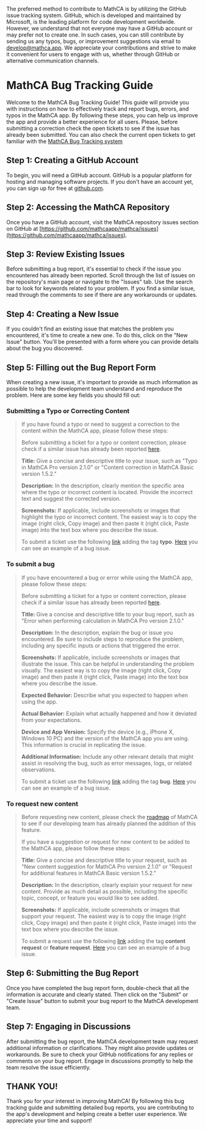 The preferred method to contribute to MathCA is by utilizing the GitHub issue tracking system. GitHub, which is developed and maintained by Microsoft, is the leading platform for code development worldwide. However, we understand that not everyone may have a GitHub account or may prefer not to create one. In such cases, you can still contribute by sending us any typos, bugs, or improvement suggestions via email to [develop@mathca.app](mailto:develop@mathca.app?subject=MathCA%20APP%20-%20Issue). We appreciate your contributions and strive to make it convenient for users to engage with us, whether through GitHub or alternative communication channels.


# MathCA Bug Tracking Guide
Welcome to the MathCA Bug Tracking Guide! This guide will provide you with instructions on how to effectively track and report bugs, errors, and typos in the MathCA app. By following these steps, you can help us improve the app and provide a better experience for all users. Please, before submitting a correction check the open tickets to see if the issue has already been submitted. You can also check the current open tickets to get familiar with the [MathCA Bug Tracking system](https://github.com/mathcaapp/mathca/issues)

## Step 1: Creating a GitHub Account

To begin, you will need a GitHub account. GitHub is a popular platform for hosting and managing software projects. If you don't have an account yet, you can sign up for free at [github.com](https://github.com/).

## Step 2: Accessing the MathCA Repository
Once you have a GitHub account, visit the MathCA repository issues section on GitHub at [https://github.com/mathcaapp/mathca/issues](https://github.com/mathcaapp/mathca/issues). 

## Step 3: Review Existing Issues 

Before submitting a bug report, it's essential to check if the issue you encountered has already been reported. Scroll through the list of issues on the repository's main page or navigate to the "Issues" tab. Use the search bar to look for keywords related to your problem. If you find a similar issue, read through the comments to see if there are any workarounds or updates.

## Step 4: Creating a New Issue
If you couldn't find an existing issue that matches the problem you encountered, it's time to create a new one. To do this, click on the "New Issue" button. You'll be presented with a form where you can provide details about the bug you discovered.

## Step 5: Filling out the Bug Report Form

When creating a new issue, it's important to provide as much information as possible to help the development team understand and reproduce the problem. Here are some key fields you should fill out:

### Submitting a Typo or Correcting Content
> If you have found a typo or need to suggest a correction to the content within the MathCA app, please follow these steps:
>
> Before submitting a ticket for a typo or content correction, please check if a similar issue has already been reported [here](https://github.com/mathcaapp/mathca/issues).
>
> **Title:** Give a concise and descriptive title to your issue, such as "Typo in MathCA Pro version 2.1.0" or "Content correction in MathCA Basic version 1.5.2."
>
> **Description:** In the description, clearly mention the specific area where the typo or incorrect content is located. Provide the incorrect text and suggest the corrected version.
>
> **Screenshots:** If applicable, include screenshots or images that highlight the typo or incorrect content. The easiest way is to copy the image (right click, Copy image) and then paste it (right click, Paste image) into the text box where you describe the issue.
>
> To submit a ticket use the following [link](https://github.com/mathcaapp/mathca/issues) adding the tag **typo**. [Here](https://github.com/mathcaapp/mathca/issues/7) you can see an example of a bug issue. 


### To submit a bug
> If you have encountered a bug or error while using the MathCA app, please follow these steps:
>
> Before submitting a ticket for a typo or content correction, please check if a similar issue has already been reported [here](https://github.com/mathcaapp/mathca/issues).
> 
> **Title:** Give a concise and descriptive title to your bug report, such as "Error when performing calculation in MathCA Pro version 2.1.0."
> 
> **Description:** In the description, explain the bug or issue you encountered. Be sure to include steps to reproduce the problem, including any specific inputs or actions that triggered the error.
> 
> **Screenshots:** If applicable, include screenshots or images that illustrate the issue. This can be helpful in understanding the problem visually. The easiest way is to copy the image (right click, Copy image) and then paste it (right click, Paste image) into the text box where you describe the issue.
> 
> **Expected Behavior:** Describe what you expected to happen when using the app.
> 
> **Actual Behavior:** Explain what actually happened and how it deviated from your expectations.
> 
> **Device and App Version:** Specify the device (e.g., iPhone X, Windows 10 PC) and the version of the MathCA app you are using. This information is crucial in replicating the issue.
> 
> **Additional Information:** Include any other relevant details that might assist in resolving the bug, such as error messages, logs, or related observations.
>
> To submit a ticket use the following [link](https://github.com/mathcaapp/mathca/issues) adding the tag **bug**. [Here](https://github.com/mathcaapp/mathca/issues/5) you can see an example of a bug issue. 


### To request new content
> Before requesting new content, please check the [roadmap](https://github.com/users/mathcaapp/projects/1) of MathCA to see if our developing team has already planned the addition of this feature.
> 
> If you have a suggestion or request for new content to be added to the MathCA app, please follow these steps:
> 
> **Title:** Give a concise and descriptive title to your request, such as "New content suggestion for MathCA Pro version 2.1.0" or "Request for additional features in MathCA Basic version 1.5.2."
>
> **Description:** In the description, clearly explain your request for new content. Provide as much detail as possible, including the specific topic, concept, or feature you would like to see added.
>
> **Screenshots:** If applicable, include screenshots or images that support your request. The easiest way is to copy the image (right click, Copy image) and then paste it (right click, Paste image) into the text box where you describe the issue.
>
> To submit a request use the following [link](https://github.com/mathcaapp/mathca/milestones) adding the tag **content request** or **feature request**. [Here](https://github.com/mathcaapp/mathca/issues/6) you can see an example of a bug issue. 
>

## Step 6: Submitting the Bug Report
Once you have completed the bug report form, double-check that all the information is accurate and clearly stated. Then click on the "Submit" or "Create Issue" button to submit your bug report to the MathCA development team.

## Step 7: Engaging in Discussions
After submitting the bug report, the MathCA development team may request additional information or clarifications. They might also provide updates or workarounds. Be sure to check your GitHub notifications for any replies or comments on your bug report. Engage in discussions promptly to help the team resolve the issue efficiently.

## THANK YOU!
Thank you for your interest in improving MathCA! By following this bug tracking guide and submitting detailed bug reports, you are contributing to the app's development and helping create a better user experience. We appreciate your time and support!
